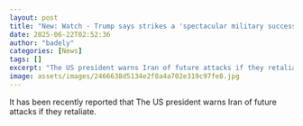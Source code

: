 ```yaml
---
layout: post
title: "New: Watch - Trump says strikes a 'spectacular military success' in address"
date: 2025-06-22T02:52:36
author: "badely"
categories: [News]
tags: []
excerpt: "The US president warns Iran of future attacks if they retaliate."
image: assets/images/2466638d5134e2f8a4a702e319c97fe8.jpg
---
```


It has been recently reported that The US president warns Iran of future attacks if they retaliate.

